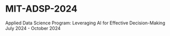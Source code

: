 # MIT-ADSP-2024
Applied Data Science Program: Leveraging AI for Effective Decision-Making July 2024 - October 2024
